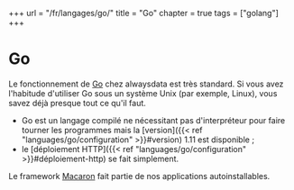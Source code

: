 +++
url = "/fr/langages/go/"
title = "Go"
chapter = true
tags = ["golang"]
+++

# Go

Le fonctionnement de [Go](https://golang.org/) chez alwaysdata est très standard. Si vous avez l'habitude d'utiliser Go sous un système Unix (par exemple, Linux), vous savez déjà presque tout ce qu'il faut.

* Go est un langage compilé ne nécessitant pas d'interpréteur pour faire tourner les programmes mais la [version]({{< ref "languages/go/configuration" >}}#version) 1.11 est disponible ;
* le [déploiement HTTP]({{< ref "languages/go/configuration" >}}#déploiement-http) se fait simplement.


Le framework [Macaron](https://go-macaron.com/) fait partie de nos applications autoinstallables.
